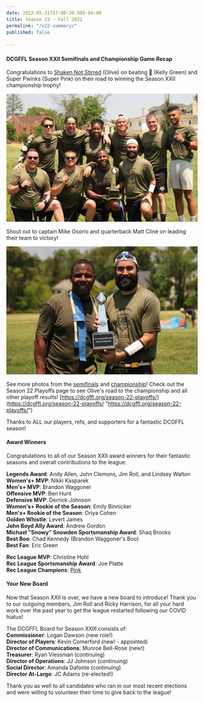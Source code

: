 ```yaml
---
date: 2022-05-31T17:00:20.000-04:00
title: Season 23 - Fall 2022
permalink: "/s22-summary/"
published: false

---
```

#### DCGFFL Season XXII Semifinals and Championship Game Recap

Congratulations to [Shaken Not Stirred](https://dcgffl.org/teams/s22-olive/ "https://dcgffl.org/teams/s22-olive/") (Olive) on beating 🥑 (Kelly Green) and Super Pwinks (Super Pink) on their road to winning the Season XXII championship trophy!

![](/img/52092568315_e47f6f7445_k.jpeg)

Shout out to captain Mike Osorio and quarterback Matt Cline on leading their team to victory!

![](/img/52092567095_ca1dcf4bff_k.jpeg)

See more photos from the [semifinals](https://www.flickr.com/photos/55392288@N03/albums/72177720299159771 "https://www.flickr.com/photos/55392288@N03/albums/72177720299159771") and [championship](https://www.flickr.com/photos/55392288@N03/albums/72177720299164710 "https://www.flickr.com/photos/55392288@N03/albums/72177720299164710")! Check out the Season 22 Playoffs page to see Olive's road to the championship and all other playoff results! [https://dcgffl.org/season-22-playoffs/](https://dcgffl.org/season-22-playoffs/ "https://dcgffl.org/season-22-playoffs/")

Thanks to ALL our players, refs, and supporters for a fantastic DCGFFL season!

#### Award Winners

Congratulations to all of our Season XXII award winners for their fantastic seasons and overall contributions to the league:

**Legends Award**: Andy Allen, John Clemons, Jim Roll, and Lindsey Walton  
**Women's+ MVP**: Nikki Kasparek  
**Men's+ MVP**: Brandon Waggoner  
**Offensive MVP**: Ben Hunt  
**Defensive MVP**: Derrick Johnson  
**Women's+ Rookie of the Season**: Emily Binnicker  
**Men's+ Rookie of the Season**: Oriya Cohen  
**Golden Whistle**: Levert James  
**John Boyd Ally Award**: Andrew Gordon  
**Michael "Snowy" Snowden Sportsmanship Award**: Shaq Brooks  
**Best Boo**: Chad Kennedy (Brandon Waggoner's Boo)  
**Best Fan**: Eric Green

**Rec League MVP**: Christine Hohl  
**Rec League Sportsmanship Award**: Joe Platte  
**Rec League Champions**: [Pink](https://dcgffl.org/recreation-league/teams/s22-rec-pink/ "https://dcgffl.org/recreation-league/teams/s22-rec-pink/")

#### Your New Board

Now that Season XXII is over, we have a new board to introduce! Thank you to our outgoing members, Jim Roll and Ricky Harrison, for all your hard work over the past year to get the league restarted following our COVID hiatus!

The DCGFFL Board for Season XXIII consists of:  
**Commissioner**: Logan Dawson (new role!)  
**Director of Players**: Kevin Comerford (new! - appointed)  
**Director of Communications**: Munroe Bell-Rose (new!)  
**Treasurer**: Ryan Viessman (continuing)  
**Director of Operations**: JJ Johnson (continuing)  
**Social Director**: Amanda Dafonte (continuing)  
**Director At-Large**: JC Adams (re-elected!)

Thank you as well to all candidates who ran in our most recent elections and were willing to volunteer their time to give back to the league!
